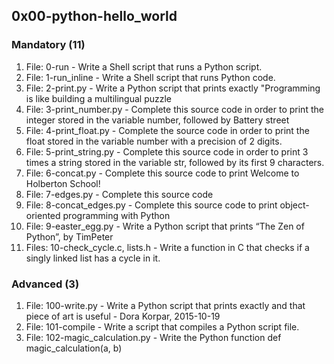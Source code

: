 ## 0x00-python-hello_world

### Mandatory (11)
1. File: 0-run - Write a Shell script that runs a Python script.
2. File: 1-run_inline - Write a Shell script that runs Python code.
3. File: 2-print.py - Write a Python script that prints exactly "Programming is like building a multilingual puzzle
4. File: 3-print_number.py - Complete this source code in order to print the integer stored in the variable number, followed by Battery street
5. File: 4-print_float.py - Complete the source code in order to print the float stored in the variable number with a precision of 2 digits.
6. File: 5-print_string.py - Complete this source code in order to print 3 times a string stored in the variable str, followed by its first 9 characters.
7. File: 6-concat.py - Complete this source code to print Welcome to Holberton School!
8. File: 7-edges.py - Complete this source code
9. File: 8-concat_edges.py - Complete this source code to print object-oriented programming with Python
10. File: 9-easter_egg.py - Write a Python script that prints “The Zen of Python”, by TimPeter
11. Files: 10-check_cycle.c, lists.h - Write a function in C that checks if a singly linked list has a cycle in it.

### Advanced (3)
1. File: 100-write.py - Write a Python script that prints exactly and that piece of art is useful - Dora Korpar, 2015-10-19
2. File: 101-compile - Write a script that compiles a Python script file.
3. File: 102-magic_calculation.py - Write the Python function def magic_calculation(a, b)
